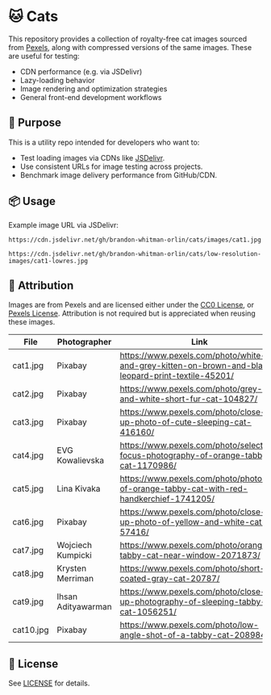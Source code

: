 # 🐱 Cats

This repository provides a collection of royalty-free cat images sourced from [Pexels](https://pexels.com), along with compressed versions of the same images. These are useful for testing:

- CDN performance (e.g. via JSDelivr)
- Lazy-loading behavior
- Image rendering and optimization strategies
- General front-end development workflows

## 🔧 Purpose

This is a utility repo intended for developers who want to:

- Test loading images via CDNs like [JSDelivr](https://www.jsdelivr.com/).
- Use consistent URLs for image testing across projects.
- Benchmark image delivery performance from GitHub/CDN.

## 📦 Usage

Example image URL via JSDelivr:
```
https://cdn.jsdelivr.net/gh/brandon-whitman-orlin/cats/images/cat1.jpg
```
```
https://cdn.jsdelivr.net/gh/brandon-whitman-orlin/cats/low-resolution-images/cat1-lowres.jpg
```

## 📝 Attribution

Images are from Pexels and are licensed either under the [CC0 License](https://creativecommons.org/public-domain/cc0/), or [Pexels License](https://www.pexels.com/license/).  Attribution is not required but is appreciated when reusing these images.

| File      | Photographer       | Link                                                                                               | License        |
| --------- | ------------------ | -------------------------------------------------------------------------------------------------- | -------------- |
| cat1.jpg  | Pixabay            | https://www.pexels.com/photo/white-and-grey-kitten-on-brown-and-black-leopard-print-textile-45201/ | CC0 License    |
| cat2.jpg  | Pixabay            | https://www.pexels.com/photo/grey-and-white-short-fur-cat-104827/                                  | CC0 License    |
| cat3.jpg  | Pixabay            | https://www.pexels.com/photo/close-up-photo-of-cute-sleeping-cat-416160/                           | CC0 License    |
| cat4.jpg  | EVG Kowalievska    | https://www.pexels.com/photo/selective-focus-photography-of-orange-tabby-cat-1170986/              | Pexels License |
| cat5.jpg  | Lina Kivaka        | https://www.pexels.com/photo/photo-of-orange-tabby-cat-with-red-handkerchief-1741205/              | Pexels License |
| cat6.jpg  | Pixabay            | https://www.pexels.com/photo/close-up-photo-of-yellow-and-white-cat-57416/                         | CC0 License    |
| cat7.jpg  | Wojciech Kumpicki  | https://www.pexels.com/photo/orange-tabby-cat-near-window-2071873/                                 | Pexels License |
| cat8.jpg  | Krysten Merriman   | https://www.pexels.com/photo/short-coated-gray-cat-20787/                                          | Pexels License |
| cat9.jpg  | Ihsan Adityawarman | https://www.pexels.com/photo/close-up-photography-of-sleeping-tabby-cat-1056251/                   | Pexels License |
| cat10.jpg | Pixabay            | https://www.pexels.com/photo/low-angle-shot-of-a-tabby-cat-208984/                                 | CC0 License    |

## 📄 License

See [LICENSE](./LICENSE) for details.
